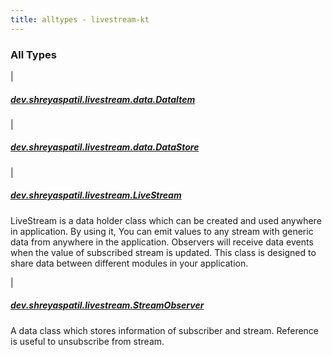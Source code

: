 ```yaml
---
title: alltypes - livestream-kt
---
```


### All Types

|

##### [dev.shreyaspatil.livestream.data.DataItem](../dev.shreyaspatil.livestream.data/-data-item/index.html)


|

##### [dev.shreyaspatil.livestream.data.DataStore](../dev.shreyaspatil.livestream.data/-data-store/index.html)


|

##### [dev.shreyaspatil.livestream.LiveStream](../dev.shreyaspatil.livestream/-live-stream/index.html)

LiveStream is a data holder class which can be created and used anywhere in application.
By using it, You can emit values to any stream with generic data from anywhere in the application.
Observers will receive data events when the value of subscribed stream is updated.
This class is designed to share data between different modules in your application.


|

##### [dev.shreyaspatil.livestream.StreamObserver](../dev.shreyaspatil.livestream/-stream-observer/index.html)

A data class which stores information of subscriber and stream.
Reference is useful to unsubscribe from stream.



